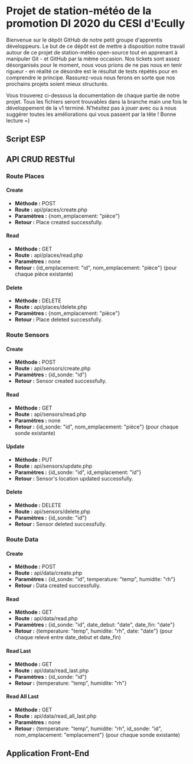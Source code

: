 <h1>Projet de station-météo de la promotion DI 2020 du CESI d'Ecully</h1>
<p>Bienvenue sur le dépôt GitHub de notre petit groupe d'apprentis développeurs. Le but de ce dépôt est de mettre à disposition notre travail autour de ce projet de station-météo open-source tout en apprenant à manipuler Git - et GitHub par la même occasion. Nos tickets sont assez désorganisés pour le moment, nous vous prions de ne pas nous en tenir rigueur - en réalité ce désordre est le résultat de tests répétés pour en comprendre le principe. Rassurez-vous nous ferons en sorte que nos prochains projets soient mieux structurés.</p>

<p>Vous trouverez ci-dessous la documentation de chaque partie de notre projet. Tous les fichiers seront trouvables dans la branche main une fois le développement de la v1 terminé. N'hésitez pas à jouer avec ou à nous suggérer toutes les améliorations qui vous passent par la tête ! Bonne lecture =)</p>

<h2>Script ESP</h2>

<h2>API CRUD RESTful</h2>

<h3>Route Places</h3>

<h4>Create</h4>

<ul>
  <li><strong>Méthode :</strong> POST</li>
  <li><strong>Route :</strong> api/places/create.php</li>
  <li><strong>Paramètres :</strong> {nom_emplacement: "pièce"}</li>
  <li><strong>Retour :</strong> Place created successfully.</li>
</ul>

<h4>Read</h4>

<ul>
  <li><strong>Méthode :</strong> GET</li>
  <li><strong>Route :</strong> api/places/read.php</li>
  <li><strong>Paramètres :</strong> none</li>
  <li><strong>Retour :</strong> {id_emplacement: "id", nom_emplacement: "pièce"} (pour chaque pièce existante)</li>
</ul>

<h4>Delete</h4>

<ul>
  <li><strong>Méthode :</strong> DELETE</li>
  <li><strong>Route :</strong> api/places/delete.php</li>
  <li><strong>Paramètres :</strong> {nom_emplacement: "pièce"}</li>
  <li><strong>Retour :</strong> Place deleted successfully.</li>
</ul>

<h3>Route Sensors</h3>

<h4>Create</h4>

<ul>
  <li><strong>Méthode :</strong> POST</li>
  <li><strong>Route :</strong> api/sensors/create.php</li>
  <li><strong>Paramètres :</strong> {id_sonde: "id"}</li>
  <li><strong>Retour :</strong> Sensor created successfully.</li>
</ul>

<h4>Read</h4>

<ul>
  <li><strong>Méthode :</strong> GET</li>
  <li><strong>Route :</strong> api/sensors/read.php</li>
  <li><strong>Paramètres :</strong> none</li>
  <li><strong>Retour :</strong> {id_sonde: "id", nom_emplacement: "pièce"} (pour chaque sonde existante)</li>
</ul>

<h4>Update</h4>

<ul>
  <li><strong>Méthode :</strong> PUT</li>
  <li><strong>Route :</strong> api/sensors/update.php</li>
  <li><strong>Paramètres :</strong> {id_sonde: "id", id_emplacement: "id"}</li>
  <li><strong>Retour :</strong> Sensor's location updated successfully.</li>
</ul>

<h4>Delete</h4>

<ul>
  <li><strong>Méthode :</strong> DELETE</li>
  <li><strong>Route :</strong> api/sensors/delete.php</li>
  <li><strong>Paramètres :</strong> {id_sonde: "id"}</li>
  <li><strong>Retour :</strong> Sensor deleted successfully.</li>
</ul>

<h3>Route Data</h3>

<h4>Create</h4>

<ul>
  <li><strong>Méthode :</strong> POST</li>
  <li><strong>Route :</strong> api/data/create.php</li>
  <li><strong>Paramètres :</strong> {id_sonde: "id", temperature: "temp", humidite: "rh"}</li>
  <li><strong>Retour :</strong> Data created successfully.</li>
</ul>

<h4>Read</h4>

<ul>
  <li><strong>Méthode :</strong> GET</li>
  <li><strong>Route :</strong> api/data/read.php</li>
  <li><strong>Paramètres :</strong> {id_sonde: "id", date_debut: "date", date_fin: "date"}</li>
  <li><strong>Retour :</strong> {temperature: "temp", humidite: "rh", date: "date"} (pour chaque relevé entre date_debut et date_fin)</li>
</ul>

<h4>Read Last</h4>

<ul>
  <li><strong>Méthode :</strong> GET</li>
  <li><strong>Route :</strong> api/data/read_last.php</li>
  <li><strong>Paramètres :</strong> {id_sonde: "id"}</li>
  <li><strong>Retour :</strong> {temperature: "temp", humidite: "rh"}</li>
</ul>

<h4>Read All Last</h4>

<ul>
  <li><strong>Méthode :</strong> GET</li>
  <li><strong>Route :</strong> api/data/read_all_last.php</li>
  <li><strong>Paramètres :</strong> none</li>
  <li><strong>Retour :</strong> {temperature: "temp", humidite: "rh", id_sonde: "id", nom_emplacement: "emplacement"} (pour chaque sonde existante)</li>
</ul>

<h2>Application Front-End</h2>
